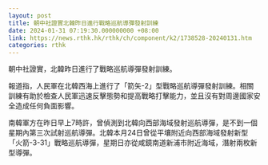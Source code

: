 ```yaml
---
layout: post
title: 朝中社證實北韓昨日進行戰略巡航導彈發射訓練
date: 2024-01-31 07:19:30.000000000 +08:00
link: https://news.rthk.hk/rthk/ch/component/k2/1738528-20240131.htm
categories: rthk
---
```


朝中社證實，北韓昨日進行了戰略巡航導彈發射訓練。

報道指，人民軍在北韓西海上進行了「箭矢-2」型戰略巡航導彈發射訓練。相關訓練有助於檢查人民軍迅速反擊態勢和提高戰略打擊能力，並且沒有對周邊國家安全造成任何負面影響。

南韓軍方在昨日早上7時許，曾偵測到北韓向西部海域發射巡航導彈，是不到一個星期內第三次試射巡航導彈。北韓本月24日曾從平壤附近向西部海域發射新型「火箭-3-31」戰略巡航導彈，星期日亦從咸鏡南道新浦市附近海域，潛射兩枚新型導彈。
